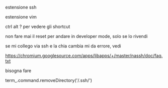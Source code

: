 
estensione ssh

estensione vim

ctrl alt ? per vedere gli shortcut

non fare mai il reset per andare in developer mode, solo se lo rivendi

se mi collego via ssh e la chia cambia mi da errore, vedi

https://chromium.googlesource.com/apps/libapps/+/master/nassh/doc/faq.txt

bisogna fare

term_.command.removeDirectory('/.ssh/')
